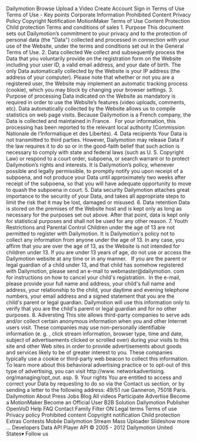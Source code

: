 Dailymotion Browse Upload a Video Create Account Sign in Terms of Use Terms of Use - Key points Corporate Information Prohibited Content Privacy Policy Copyright Notification MotionMaker Terms of Use Content Protection Child protection Terms and conditions of sales 1. Purpose This document sets out Dailymotion’s commitment to your privacy and to the protection of personal data (the "Data") collected and processed in connection with your use of the Website, under the terms and conditions set out in the General Terms of Use. 2. Data collected We collect and subsequently process the Data that you voluntarily provide on the registration form on the Website including your user ID, a valid email address, and your date of birth. The only Data automatically collected by the Website is your IP address (the address of your computer). Please note that whether or not you are a registered user, the Website may implement an automatic tracking process (cookie), which you may block by changing your browser settings. 3. Purpose of processing Data indicated on the Website as mandatory is required in order to use the Website’s features (video uploads, comments, etc). Data automatically collected by the Website allows us to compile statistics on web page visits. Because Dailymotion is a French company, the Data is collected and maintained in France.   For your information, this processing has been reported to the relevant local authority (Commission Nationale de l’Informatique et des Libertés). 4. Data recipients Your Data is not transmitted to third parties. However, Dailymotion may release Data if the law requires it to do so or in the good-faith belief that such action is necessary to comply with state and federal laws (such as U. S. Copyright Law) or respond to a court order, subpoena, or search warrant or to protect Dailymotion’s rights and interests. It is Dailymotion’s policy, whenever possible and legally permissible, to promptly notify you upon receipt of a subpoena, and not produce your Data until approximately two weeks after receipt of the subpoena, so that you will have adequate opportunity to move to quash the subpoena in court. 5. Data security Dailymotion attaches great importance to the security of your Data, and takes all appropriate steps to limit the risk that it may be lost, damaged or misused. 6. Data retention Data is stored on the premises of the Website host and is kept only as long as necessary for the purposes set out above. After that point, data is kept only for statistical purposes and shall not be used for any other reason. 7. Youth Restrictions and Parental Control Children under the age of 13 are not permitted to register with Dailymotion. It is Dailymotion's policy not to collect any information from anyone under the age of 13. In any case, you affirm that you are over the age of 13, as the Website is not intended for children under 13. If you are under 13 years of age, do not use or access the Dailymotion website at any time or in any manner.   If you are the parent or legal guardian of a child under 13, and that child has somehow registered with Dailymotion, please send an e-mail to webmaster@dailymotion. com for instructions on how to cancel your child's registration.  In the e-mail, please provide your full name and address, your child's full name and address, your relationship to the child, your daytime and evening telephone numbers, your email address and a signed statement that you are the child's parent or legal guardian. Dailymotion will use this information only to verify that you are the child's parent or legal guardian and for no other purposes. 8. Adversting This site allows third-party companies to serve ads and/or collect certain anonymous information when you and other Internet users visit. These companies may use non-personally identifiable information (e. g. , click stream information, browser type, time and date, subject of advertisements clicked or scrolled over) during your visits to this site and other Web sites in order to provide advertisements about goods and services likely to be of greater interest to you. These companies typically use a cookie or third-party web beacon to collect this information. To learn more about this behavioral advertising practice or to opt-out of this type of advertising, you can visit http://www. networkadvertising. org/managing/opt\_out. asp. 9. Your rights You are entitled to access and correct your Data by requesting to do so via the Contact us section, or by sending a letter to the following address: 49/51 rue Ganneron, 75018 Paris. Dailymotion About Press Jobs Blog All videos Participate Advertise Become a MotionMaker Become an Official User B2B Solution Dailymotion Publisher OpenVoD Help FAQ Contact Family Filter ON Legal terms Terms of use Privacy policy Prohibited content Copyright notification Child protection Extras Contests Mobile Dailymotion Stream Mass Uploader Slideshow more … Developers Data API Player API © 2005 - 2012 Dailymotion United States▾ Follow us